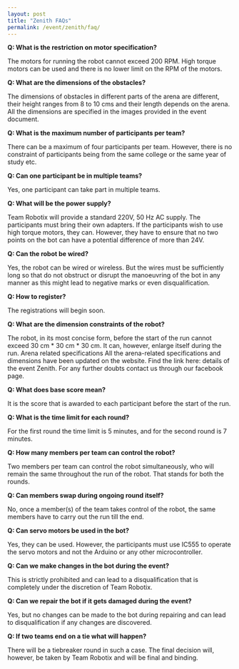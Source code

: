```yaml
---
layout: post
title: "Zenith FAQs"
permalink: /event/zenith/faq/
---
```


**Q: What is the restriction on motor specification?**

The motors for running the robot cannot exceed 200 RPM. High torque motors can be used and there is no lower limit on the RPM of the motors.


**Q: What are the dimensions of the obstacles?**

The dimensions of obstacles in different parts of the arena are different, their height ranges from 8 to 10 cms and their length depends on the arena. All the dimensions are specified in the images provided in the event document.


**Q: What is the maximum number of participants per team?**

There can be a maximum of four participants per team. However, there is no constraint of participants being from the same college or the same year of study etc.


**Q: Can one participant be in multiple teams?**

Yes, one participant can take part in multiple teams.


**Q: What will be the power supply?**

Team Robotix will provide a standard 220V, 50 Hz AC supply. The participants must bring their own adapters. If the participants wish to use high torque motors, they can. However, they have to ensure that no two points on the bot can have a potential difference of more than 24V.


**Q: Can the robot be wired?**

Yes, the robot can be wired or wireless. But the wires must be sufficiently long so that do not obstruct or disrupt the manoeuvring of the bot in any manner as this might lead to negative marks or even disqualification.


**Q: How to register?**

The registrations will begin soon.


**Q: What are the dimension constraints of the robot?**

The robot, in its most concise form, before the start of the run cannot exceed 30 cm * 30 cm * 30 cm. It can, however, enlarge itself during the run.
Arena related specifications
All the arena-related specifications and dimensions have been updated on the website. Find the link here: details of the event Zenith. For any further doubts contact us through our facebook page.


**Q: What does base score mean?**

It is the score that is awarded to each participant before the start of the run.


**Q: What is the time limit for each round?**

For the first round the time limit is 5 minutes, and for the second round is 7 minutes.


**Q: How many members per team can control the robot?**

Two members per team can control the robot simultaneously, who will remain the same throughout the run of the robot. That stands for both the rounds.


**Q: Can members swap during ongoing round itself?**

No, once a member(s) of the team takes control of the robot, the same members have to carry out the run till the end.


**Q: Can servo motors be used in the bot?**

Yes, they can be used. However, the participants must use IC555 to operate the servo motors and not the Arduino or any other microcontroller.

**Q: Can we make changes in the bot during the event?**

This is strictly prohibited and can lead to a disqualification that is completely under the discretion of Team Robotix.


**Q: Can we repair the bot if it gets damaged during the event?**

Yes, but no changes can be made to the bot during repairing and can lead to disqualification if any changes are discovered.


**Q: If two teams end on a tie what will happen?**

There will be a tiebreaker round in such a case. The final decision will, however, be taken by Team Robotix and will be final and binding.
